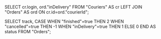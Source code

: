 ﻿SELECT cr.login, ord."inDelivery"
FROM "Couriers" AS cr
LEFT JOIN "Orders" AS ord ON cr.id=ord."courierId";



SELECT track,
CASE
WHEN "finished"=true THEN 2
WHEN "cancelled"=true THEN -1
WHEN "inDelivery"=true THEN 1
ELSE 0
END
AS status
FROM "Orders";
